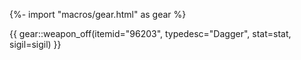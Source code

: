 {%- import "macros/gear.html" as gear %}

{{ gear::weapon_off(itemid="96203", typedesc="Dagger", stat=stat, sigil=sigil) }}
